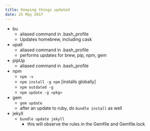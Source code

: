 ```yaml
---
title: Keeping things updated
date: 25 May 2017
---
```


- bu 
	- aliased command in .bash_profile
    - Updates homebrew, including cask
- upall
	- aliased command in .bash_profile
	- performs updates for brew, pip, npm, gem
- pipUp
    - aliased command in .bash_profile
- npm 
	- `npm -v`
	- `npm install -g npm` [installs globally]
	- `npm outdated -g`
	- `npm update -g <pkg>`
- gem
	- `gem update`
	- after an update to ruby, do `bundle install` as well
- jekyll
    - `bundle update jekyll`
        - this will observe the rules in the Gemfile and Gemfile.lock
